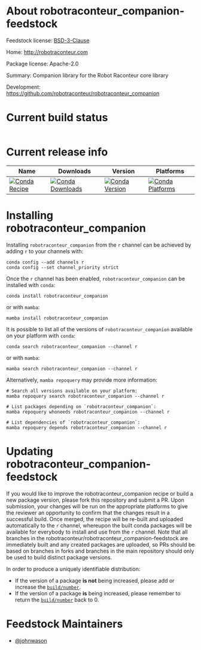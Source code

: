 About robotraconteur_companion-feedstock
========================================

Feedstock license: [BSD-3-Clause](https://github.com/robotraconteur/robotraconteur_companion-feedstock/blob/main/LICENSE.txt)

Home: http://robotraconteur.com

Package license: Apache-2.0

Summary: Companion library for the Robot Raconteur core library

Development: https://github.com/robotraconteur/robotraconteur_companion

Current build status
====================


<table>
</table>

Current release info
====================

| Name | Downloads | Version | Platforms |
| --- | --- | --- | --- |
| [![Conda Recipe](https://img.shields.io/badge/recipe-robotraconteur_companion-green.svg)](https://anaconda.org/r/robotraconteur_companion) | [![Conda Downloads](https://img.shields.io/conda/dn/r/robotraconteur_companion.svg)](https://anaconda.org/r/robotraconteur_companion) | [![Conda Version](https://img.shields.io/conda/vn/r/robotraconteur_companion.svg)](https://anaconda.org/r/robotraconteur_companion) | [![Conda Platforms](https://img.shields.io/conda/pn/r/robotraconteur_companion.svg)](https://anaconda.org/r/robotraconteur_companion) |

Installing robotraconteur_companion
===================================

Installing `robotraconteur_companion` from the `r` channel can be achieved by adding `r` to your channels with:

```
conda config --add channels r
conda config --set channel_priority strict
```

Once the `r` channel has been enabled, `robotraconteur_companion` can be installed with `conda`:

```
conda install robotraconteur_companion
```

or with `mamba`:

```
mamba install robotraconteur_companion
```

It is possible to list all of the versions of `robotraconteur_companion` available on your platform with `conda`:

```
conda search robotraconteur_companion --channel r
```

or with `mamba`:

```
mamba search robotraconteur_companion --channel r
```

Alternatively, `mamba repoquery` may provide more information:

```
# Search all versions available on your platform:
mamba repoquery search robotraconteur_companion --channel r

# List packages depending on `robotraconteur_companion`:
mamba repoquery whoneeds robotraconteur_companion --channel r

# List dependencies of `robotraconteur_companion`:
mamba repoquery depends robotraconteur_companion --channel r
```




Updating robotraconteur_companion-feedstock
===========================================

If you would like to improve the robotraconteur_companion recipe or build a new
package version, please fork this repository and submit a PR. Upon submission,
your changes will be run on the appropriate platforms to give the reviewer an
opportunity to confirm that the changes result in a successful build. Once
merged, the recipe will be re-built and uploaded automatically to the
`r` channel, whereupon the built conda packages will be available for
everybody to install and use from the `r` channel.
Note that all branches in the robotraconteur/robotraconteur_companion-feedstock are
immediately built and any created packages are uploaded, so PRs should be based
on branches in forks and branches in the main repository should only be used to
build distinct package versions.

In order to produce a uniquely identifiable distribution:
 * If the version of a package **is not** being increased, please add or increase
   the [``build/number``](https://docs.conda.io/projects/conda-build/en/latest/resources/define-metadata.html#build-number-and-string).
 * If the version of a package **is** being increased, please remember to return
   the [``build/number``](https://docs.conda.io/projects/conda-build/en/latest/resources/define-metadata.html#build-number-and-string)
   back to 0.

Feedstock Maintainers
=====================

* [@johnwason](https://github.com/johnwason/)

